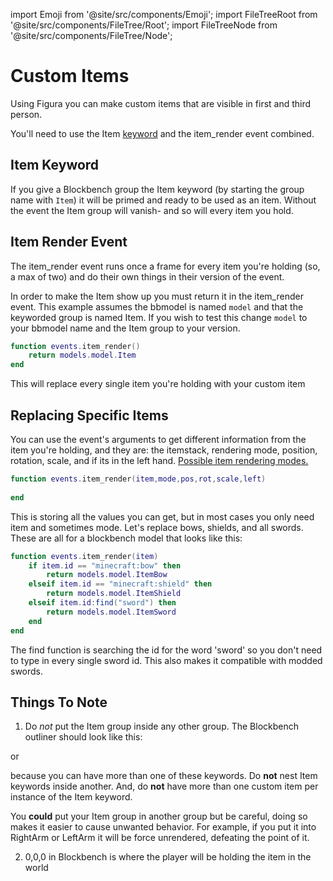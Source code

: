 import Emoji from '@site/src/components/Emoji';
import FileTreeRoot from '@site/src/components/FileTree/Root';
import FileTreeNode from '@site/src/components/FileTree/Node';

# Custom Items
Using Figura you can make custom items that are visible in first and third person.

You'll need to use the Item [keyword](../enums/ModelPartParentTypes) and the item_render event combined.

## Item Keyword
If you give a Blockbench group the Item keyword (by starting the group name with <code>Item</code>) it will be primed and ready to be used as an item. Without the event the Item group will vanish- and so will every item you hold.

## Item Render Event
The item_render event runs once a frame for every item you're holding (so, a max of two) and do their own things in their version of the event.

In order to make the Item show up you must return it in the item_render event. This example assumes the bbmodel is named <code>model</code> and that the keyworded group is named Item. If you wish to test this change <code>model</code> to your bbmodel name and the Item group to your version.
```lua
function events.item_render()
    return models.model.Item
end
```
This will replace every single item you're holding with your custom item

## Replacing Specific Items
You can use the event's arguments to get different information from the item you're holding, and they are: the itemstack, rendering mode, position, rotation, scale, and if its in the left hand. [Possible item rendering modes.](../enums/ItemDisplayModes)
```lua
function events.item_render(item,mode,pos,rot,scale,left)
    
end
```
This is storing all the values you can get, but in most cases you only need item and sometimes mode. Let's replace bows, shields, and all swords. These are all for a blockbench model that looks like this:

<FileTreeRoot>
  <FileTreeNode label="model.bbmodel" icon="file/bbmodel">
    <FileTreeNode label="ItemSword" icon="blockbench/group"/>
    <FileTreeNode label="ItemBow" icon="blockbench/group"/>
    <FileTreeNode label="ItemShield" icon="blockbench/group"/>
  </FileTreeNode>
</FileTreeRoot>


```lua
function events.item_render(item)
    if item.id == "minecraft:bow" then
        return models.model.ItemBow
    elseif item.id == "minecraft:shield" then
        return models.model.ItemShield
    elseif item.id:find("sword") then
        return models.model.ItemSword
    end
end
```
The find function is searching the id for the word 'sword' so you don't need to type in every single sword id. This also makes it compatible with modded swords.

## Things To Note
1. Do *not* put the Item group inside any other group. The Blockbench outliner should look like this:

<FileTreeRoot>
  <FileTreeNode label="model.bbmodel" icon="file/bbmodel">
    <FileTreeNode label="Item" icon="blockbench/group"/>
  </FileTreeNode>
</FileTreeRoot>

or

<FileTreeRoot>
  <FileTreeNode label="model.bbmodel" icon="file/bbmodel">
    <FileTreeNode label="Item" icon="blockbench/group"/>
    <FileTreeNode label="Item2" icon="blockbench/group"/>
  </FileTreeNode>
</FileTreeRoot>

because you can have more than one of these keywords. Do **not** nest Item keywords inside another. And, do **not** have more than one custom item per instance of the Item keyword.

You **could** put your Item group in another group but be careful, doing so makes it easier to cause unwanted behavior. For example, if you put it into RightArm or LeftArm it will be force unrendered, defeating the point of it.

2. 0,0,0 in Blockbench is where the player will be holding the item in the world